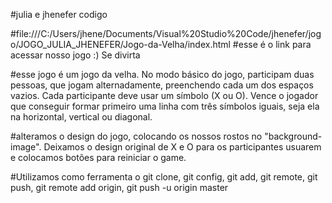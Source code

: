 #julia e jhenefer codigo


#file:///C:/Users/jhene/Documents/Visual%20Studio%20Code/jhenefer/jogo/JOGO_JULIA_JHENEFER/Jogo-da-Velha/index.html
#esse é o link para acessar nosso jogo :) Se divirta


#esse jogo é um jogo da velha. No modo básico do jogo, participam duas pessoas, que jogam alternadamente, preenchendo cada um dos espaços vazios. Cada participante deve usar um símbolo (X ou O). Vence o jogador que conseguir formar primeiro uma linha com três símbolos iguais, seja ela na horizontal, vertical ou diagonal.

#alteramos o design do jogo, colocando os nossos rostos no "background-image". Deixamos o design original de X e O para os participantes usuarem e colocamos botões para reiniciar o game.

#Utilizamos como ferramenta o git clone, git config, git add, git remote, git push, git remote add origin, git push -u origin master


